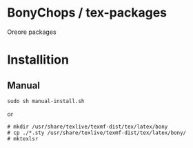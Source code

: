 # BonyChops / tex-packages
Oreore packages

# Installition

## Manual

```
sudo sh manual-install.sh
```
or
```
# mkdir /usr/share/texlive/texmf-dist/tex/latex/bony
# cp ./*.sty /usr/share/texlive/texmf-dist/tex/latex/bony/
# mktexlsr
